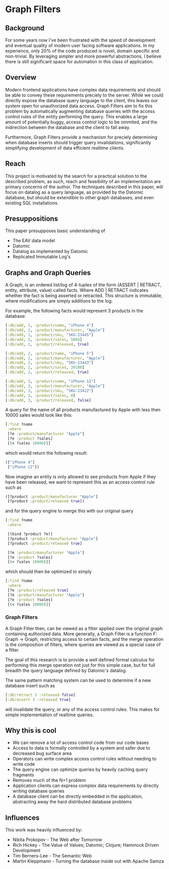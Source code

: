 # Graph Filters

## Background
For some years now I've been frustrated with the speed of development and eventual quality of modern user facing software applications. In my experience, only 20% of the code produced is novel, domain specific and non-trivial. By leveraging simpler and more powerful abstractions, I believe there is still significant space for automation in this class of application.

## Overview
Modern frontend applications have complex data requirements and should be able to convey these requirements preciely to the server. While we could directly expose the database query language to the client, this leaves our system open for unauthorized data access. Graph Filters aim to fix this problem by automatically augmenting database queries with the access control rules of the entity performing the query. This enables a large amount of potentially buggy, access control logic to be ommited, and the indirection between the database and the client to fall away.

Furthermore, Graph Filters provide a mechanism for preciely determining when database inserts should trigger query invalidations, significantly simplifying development of data efficient realtime clients.

## Reach
This project is motivated by the search for a practical solution to the described problem, as such, reach and feasibility of an implementation are primary concerns of the author. The techniques described in this paper, will focus on datalog as a query language, as provided by the Datomic database, but should be extendible to other graph databases, and even existing SQL installations.

## Presuppositions
This paper presupposes basic understanding of
- The EAV data model
- Datomic
- Datalog as implemented by Datomic
- Replicated Immutable Log's

## Graphs and Graph Queries
A Graph, is an ordered list/log of 4-tuples of the form (ASSERT | RETRACT, entity, attribute, value) called facts. Where ADD | RETRACT indicates whether the fact is being asserted or retracted. This structure is immutable, where modifications are simply additions to the log.

For example, the following facts would represent 3 products in the database:

```clojure
[:db/add, 1, :product/name, "iPhone 4"]
[:db/add, 1, :product/manufacturer, "Apple"]
[:db/add, 1, :product/sku, "SKU-23445"]
[:db/add, 1, :product/sales, 5004]
[:db/add, 1, :product/released, true]

[:db/add, 2, :product/name, "iPhone 5"]
[:db/add, 2, :product/manufacturer, "Apple"]
[:db/add, 2, :product/sku, "SKU-23443"]
[:db/add, 2, :product/sales, 20100]
[:db/add, 2, :product/released, true]

[:db/add, 3, :product/name, "iPhone 12"]
[:db/add, 3, :product/manufacturer, "Apple"]
[:db/add, 3, :product/sku, "SKU-23422"]
[:db/add, 3, :product/sales, 0]
[:db/add, 3, :product/released, false]
```

A query for the name of all products manufactured by Apple with less then 10000 sales would look like this:

```clojure
[:find ?name
 :where
 [?e :product/manufacturer "Apple"]
 [?e :product ?sales]
 [(< ?sales 10000)]]
```
 which would return the following result:
 ```clojure
 (["iPhone 4"]
  ["iPhone 12"])
 ```

Now imagine an entity is only allowed to see products from Apple if they have been released, we want to represent this as an access control rule such as
```clojure
([?product :product/manufacturer "Apple"]
 [?product :product/released true])
```

and for the query engine to merge this with our original query

```clojure
[:find ?name
 :where

 [(bind ?product ?e)]
 [?product :product/manufacturer "Apple"]
 [?product :product/released true]

 [?e :product/manufacturer "Apple"]
 [?e :product ?sales]
 [(< ?sales 10000)]]
```

which should then be optimized to simply

```clojure
[:find ?name
 :where
 [?e :product/released true]
 [?e :product/manufacturer "Apple"]
 [?e :product ?sales]
 [(< ?sales 10000)]]
```

### Graph Filters
A Graph Filter then, can be viewed as a filter applied over the original graph containing authorized data. More generally, a Graph Filter is a function F: Graph -> Graph, restricting access to certain facts, and the merge operation is the composition of filters, where queries are viewed as a special case of a filter.

The goal of this research is to provide a well defined formal calculus for performing this merge operation not just for this simple case, but for full breadth the query language defined by Datomic's datalog.

The same pattern matching system can be used to determine if a new database insert such as
```clojure
[:db/retract 3 :released false]
[:db/assert 3 :released true]
```
will invalidate the query, or any of the access control rules. This makes for simple implementation of realtime queries.

## Why this is cool
- We can remove a lot of access control code from our code bases
- Access to data is formally controlled by a system and safer due to decreased bug surface area
- Operators can write complex access control rules without needing to write code
- The query engine can optimize queries by heavily caching query fragments
- Removes much of the N+1 problem
- Application clients can express complex data requirements by directly writing database queries
- A database client can be directly embedded in the application, abstracting away the hard distributed database problems

## Influences
This work was heavily influenced by:
- Nikita Prokopov - The Web after Tomorrow
- Rich Hickey - The Value of Values; Datomic; Clojure; Hammock Driven Development
- Tim Berners-Lee - The Semantic Web
- Martin Kleppmann - Turning the database inside out with Apache Samza
